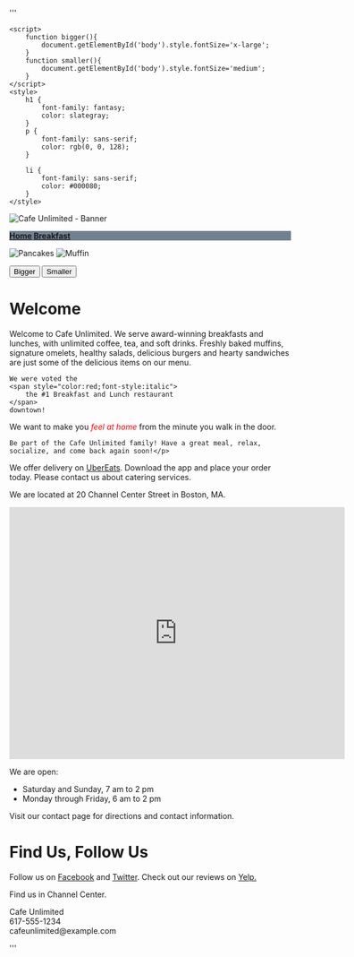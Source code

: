 '''
<!DOCTYPE html>
<html>
<head>
    <title>Cafe Unlimited - Home</title>

    <script>
        function bigger(){
            document.getElementById('body').style.fontSize='x-large';
        }
        function smaller(){
            document.getElementById('body').style.fontSize='medium';
        }
    </script>
    <style>
        h1 {
            font-family: fantasy;
            color: slategray;
        }
        p {
            font-family: sans-serif;
            color: rgb(0, 0, 128);
        }

        li {
            font-family: sans-serif;
            color: #000080;
        }
    </style>

</head>
<body id="body" style="background-image:url(images/background.png)">

<!-- Banner -->
<p>
    <img src="images/banner.png" alt="Cafe Unlimited - Banner">
</p>

<!-- Navigation links -->
<p style="background:slategray;font-weight: bolder;">
    <a href="index.html">Home</a>
    <a href="breakfast.html">Breakfast</a>
</p>

<!-- Breakfast photos -->
<p>
    <img src="images/pancakes.jpg" alt="Pancakes">
    <img src="images/muffin.jpg" alt="Muffin" >
</p>

<!--Javascript -->
<button type="button" onclick="bigger()">Bigger</button>
<button type="button" onclick="smaller()">Smaller</button>

<h1>Welcome</h1>
<p>Welcome to Cafe Unlimited. We serve award-winning breakfasts and lunches,
    with unlimited coffee, tea, and soft drinks.
    Freshly baked muffins, signature omelets, healthy salads, delicious burgers
    and hearty sandwiches are just some of the delicious items on our menu.

    We were voted the
    <span style="color:red;font-style:italic">
        the #1 Breakfast and Lunch restaurant
    </span>
    downtown!
</p>
<p>We want to make you
    <span style="color:red;font-style:italic">feel at home</span>
    from the minute you walk in the door.

    Be part of the Cafe Unlimited family! Have a great meal, relax, socialize, and come back again soon!</p>
<p>We offer delivery on <a href="http://ubereats.com" target="_blank">UberEats</a>. Download the app and place your order today. Please contact us about catering services.</p>

<p>We are located at 20 Channel Center Street in Boston, MA.</p>
<iframe src="https://www.google.com/maps/embed?pb=!1m18!1m12!1m3!1d2948.8366673124624!2d-71.05369318489703!3d42.346005543982265!2m3!1f0!2f0!3f0!3m2!1i1024!2i768!4f13.1!3m3!1m2!1s0x89e37a7de82a1251%3A0xb79b53cf96e26c94!2s20+Channel+Center+St%2C+Boston%2C+MA+02210!5e0!3m2!1sen!2sus!4v1543445329233" width="600" height="450" frameborder="0" style="border:0" allowfullscreen></iframe>
<p>    We are open:</p>

<ul>
    <li>Saturday and Sunday, 7 am to 2 pm</li>
    <li>Monday through Friday, 6 am to 2 pm</li>
</ul>
<p>Visit our contact page for directions and contact information.</p>
<h1>Find Us, Follow Us</h1>
<p>Follow us on <a href="http://facebook.com" target="_blank">Facebook</a> and
    <a href="http://twitter.com" target="_blank">Twitter</a>.
    Check out our reviews on <a href="http://yelp.com" target="_blank">Yelp.</a>
</p>
<p>Find us in Channel Center.</p>
<p>Cafe Unlimited<br>
617-555-1234<br>
    cafeunlimited@example.com</p>
</body>
</html>
'''
